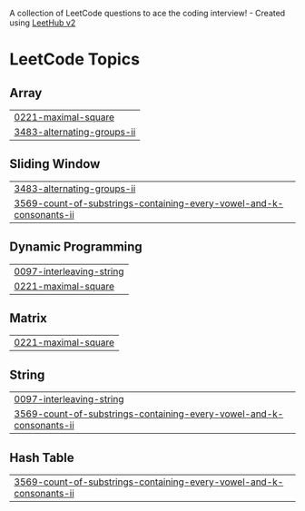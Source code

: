 A collection of LeetCode questions to ace the coding interview! - Created using [LeetHub v2](https://github.com/arunbhardwaj/LeetHub-2.0)
<!---LeetCode Topics Start-->
# LeetCode Topics
## Array
|  |
| ------- |
| [0221-maximal-square](https://github.com/Tejas-Barde/LeetCode/tree/master/0221-maximal-square) |
| [3483-alternating-groups-ii](https://github.com/Tejas-Barde/LeetCode/tree/master/3483-alternating-groups-ii) |
## Sliding Window
|  |
| ------- |
| [3483-alternating-groups-ii](https://github.com/Tejas-Barde/LeetCode/tree/master/3483-alternating-groups-ii) |
| [3569-count-of-substrings-containing-every-vowel-and-k-consonants-ii](https://github.com/Tejas-Barde/LeetCode/tree/master/3569-count-of-substrings-containing-every-vowel-and-k-consonants-ii) |
## Dynamic Programming
|  |
| ------- |
| [0097-interleaving-string](https://github.com/Tejas-Barde/LeetCode/tree/master/0097-interleaving-string) |
| [0221-maximal-square](https://github.com/Tejas-Barde/LeetCode/tree/master/0221-maximal-square) |
## Matrix
|  |
| ------- |
| [0221-maximal-square](https://github.com/Tejas-Barde/LeetCode/tree/master/0221-maximal-square) |
## String
|  |
| ------- |
| [0097-interleaving-string](https://github.com/Tejas-Barde/LeetCode/tree/master/0097-interleaving-string) |
| [3569-count-of-substrings-containing-every-vowel-and-k-consonants-ii](https://github.com/Tejas-Barde/LeetCode/tree/master/3569-count-of-substrings-containing-every-vowel-and-k-consonants-ii) |
## Hash Table
|  |
| ------- |
| [3569-count-of-substrings-containing-every-vowel-and-k-consonants-ii](https://github.com/Tejas-Barde/LeetCode/tree/master/3569-count-of-substrings-containing-every-vowel-and-k-consonants-ii) |
<!---LeetCode Topics End-->